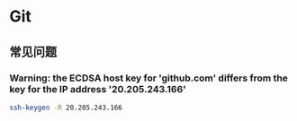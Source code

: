 # Git

## 常见问题

### Warning: the ECDSA host key for 'github.com' differs from the key for the IP address '20.205.243.166'

```sh
ssh-keygen -R 20.205.243.166
```
